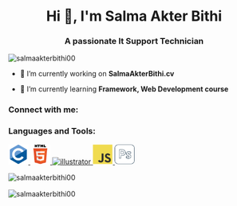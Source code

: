 <h1 align="center">Hi 👋, I'm Salma Akter Bithi</h1>
<h3 align="center">A passionate It Support Technician</h3>

<p align="left"> <img src="https://komarev.com/ghpvc/?username=salmaakterbithi00&label=Profile%20views&color=0e75b6&style=flat" alt="salmaakterbithi00" /> </p>

- 🔭 I’m currently working on **SalmaAkterBithi.cv**

- 🌱 I’m currently learning **Framework, Web Development course**

<h3 align="left">Connect with me:</h3>
<p align="left">
</p>

<h3 align="left">Languages and Tools:</h3>
<p align="left"> <a href="https://www.cprogramming.com/" target="_blank" rel="noreferrer"> <img src="https://raw.githubusercontent.com/devicons/devicon/master/icons/c/c-original.svg" alt="c" width="40" height="40"/> </a> <a href="https://www.w3.org/html/" target="_blank" rel="noreferrer"> <img src="https://raw.githubusercontent.com/devicons/devicon/master/icons/html5/html5-original-wordmark.svg" alt="html5" width="40" height="40"/> </a> <a href="https://www.adobe.com/in/products/illustrator.html" target="_blank" rel="noreferrer"> <img src="https://www.vectorlogo.zone/logos/adobe_illustrator/adobe_illustrator-icon.svg" alt="illustrator" width="40" height="40"/> </a> <a href="https://developer.mozilla.org/en-US/docs/Web/JavaScript" target="_blank" rel="noreferrer"> <img src="https://raw.githubusercontent.com/devicons/devicon/master/icons/javascript/javascript-original.svg" alt="javascript" width="40" height="40"/> </a> <a href="https://www.photoshop.com/en" target="_blank" rel="noreferrer"> <img src="https://raw.githubusercontent.com/devicons/devicon/master/icons/photoshop/photoshop-line.svg" alt="photoshop" width="40" height="40"/> </a> </p>

<p><img align="center" src="https://github-readme-stats.vercel.app/api/top-langs?username=salmaakterbithi00&show_icons=true&locale=en&layout=compact" alt="salmaakterbithi00" /></p>

<p><img align="center" src="https://github-readme-streak-stats.herokuapp.com/?user=salmaakterbithi00&" alt="salmaakterbithi00" /></p>


